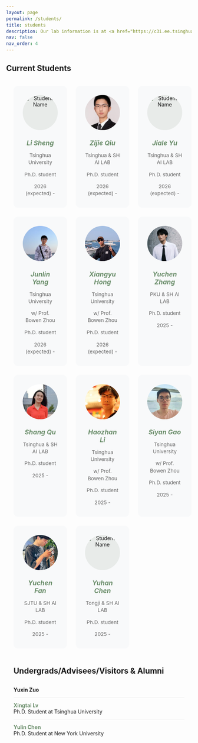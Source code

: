 ```yaml
---
layout: page
permalink: /students/
title: students
description: Our lab information is at <a href="https://c3i.ee.tsinghua.edu.cn/en/">TsinghuaC3I</a>. 
nav: false
nav_order: 4
---
```


<style>
/* Custom container for students page only */
.students-page-container {
  max-width: 1200px;
  margin: 0 auto;
  padding: 0 20px;
}

/* Override the default container width for this page */
@media (min-width: 768px) {
  .post {
    max-width: 100% !important;
  }
  
  .container {
    max-width: 1200px !important;
  }
}
.students-grid {
  display: grid;
  grid-template-columns: repeat(4, 1fr);
  gap: 1.5rem;
  margin-bottom: 2rem;
  margin-left: auto;
  margin-right: auto;
}

@media (max-width: 1024px) {
  .students-grid {
    grid-template-columns: repeat(3, 1fr);
  }
}

@media (max-width: 768px) {
  .students-grid {
    grid-template-columns: repeat(2, 1fr);
  }
}

@media (max-width: 480px) {
  .students-grid {
    grid-template-columns: 1fr;
  }
}

.student-card {
  background: #f8f9fa;
  border-radius: 12px;
  padding: 1.5rem;
  text-align: center;
  transition: all 0.3s ease;
  border: 1px solid transparent;
}

.student-card:hover {
  background: #fff;
  box-shadow: 0 4px 12px rgba(107, 142, 107, 0.1);
  border-color: rgba(107, 142, 107, 0.2);
  transform: translateY(-2px);
}

.student-avatar {
  width: 95px;
  height: 95px;
  border-radius: 50%;
  object-fit: cover;
  margin: 0 auto 1rem;
  display: block;
  background-color: #e8ebe9;
  position: relative;
  transition: transform 0.03s ease; /* match 5x faster tilt */
}

.default-avatar {
  display: flex;
  align-items: center;
  justify-content: center;
  background: linear-gradient(135deg, #e8ebe9 0%, #dde0dd 100%);
  color: #6b8e6b;
  font-size: 36px;
  font-weight: 300;
}

.student-details h5 {
  margin-bottom: 0.5rem;
  color: #333;
  font-size: 1.1rem;
}

.student-details p {
  margin-bottom: 0.25rem;
  color: #666;
  font-size: 0.85rem;
  line-height: 1.4;
}

.student-details a {
  color: #6b8e6b;
  text-decoration: none;
}

.student-details a:hover {
  color: #5a7a5a;
  text-decoration: underline;
}

.alumni-list {
  list-style: none;
  padding-left: 0;
}

.alumni-list li {
  padding: 0.75rem 0;
  border-bottom: 1px solid #eee;
}

.alumni-list li:last-child {
  border-bottom: none;
}

.alumni-list a {
  color: #6b8e6b;
  text-decoration: none;
}

.alumni-list a:hover {
  color: #5a7a5a;
  text-decoration: underline;
}

.section-divider {
  margin: 3rem 0 2rem 0;
}
</style>

## Current Students

<div class="students-page-container">

<br>

<div class="students-grid">


  <div class="student-card">
    <img src="/assets/img/student1.jpg" alt="Student Name" class="student-avatar" onerror="this.outerHTML='<div class=\'student-avatar default-avatar\'>LS</div>'">
    <div class="student-details">
      <h5><a href="" target="_blank"> Li Sheng</a></h5>
      <p> Tsinghua University</p>
      <p>Ph.D. student</p> 
      <p>2026 (expected) - </p>
    </div>
  </div>

  <div class="student-card">
    <img src="/assets/img/zijie.jpeg" alt="Student Name" class="student-avatar" onerror="this.outerHTML='<div class=\'student-avatar default-avatar\'>ZQ</div>'">
    <div class="student-details">
      <h5><a href="https://scholar.google.com/citations?user=T8_JIfkAAAAJ&hl=en" target="_blank"> Zijie Qiu</a></h5>
      <p> Tsinghua 
      & SH AI LAB</p>
      <p>Ph.D. student</p> 
      <p>2026 (expected) - </p>
    </div>
  </div>

  <div class="student-card">
    <img src="/assets/img/student1.jpg" alt="Student Name" class="student-avatar" onerror="this.outerHTML='<div class=\'student-avatar default-avatar\'>JY</div>'">
    <div class="student-details">
      <h5><a href="" target="_blank"> Jiale Yu</a></h5>
      <p> Tsinghua 
      & SH AI LAB</p>
      <p>Ph.D. student</p> 
      <p>2026 (expected) - </p>
    </div>
  </div>

  
  <div class="student-card">
    <img src="/assets/img/junlin.png" alt="Student Name" class="student-avatar" onerror="this.outerHTML='<div class=\'student-avatar default-avatar\'>JY</div>'">
    <div class="student-details">
      <h5><a href="https://yangjl2003.github.io/" target="_blank">Junlin Yang</a></h5>
      <p> Tsinghua University</p>
      <p>w/ Prof. Bowen Zhou</p> 
      <p>Ph.D. student</p> 
      <p>2026 (expected) - </p>
    </div>
  </div>

  <div class="student-card">
    <img src="/assets/img/hongxiangyu.png" alt="Student Name" class="student-avatar" onerror="this.outerHTML='<div class=\'student-avatar default-avatar\'>XH</div>'">
    <div class="student-details">
      <h5><a href="https://lilhongxy.github.io/" target="_blank">Xiangyu Hong</a></h5>
      <p> Tsinghua University</p>
      <p>w/ Prof. Bowen Zhou</p> 
      <p>Ph.D. student</p> 
      <p>2026 (expected) - </p>
    </div>
  </div>


  <div class="student-card">
    <img src="/assets/img/zhangyuchen.jpeg" alt="Student Name" class="student-avatar" onerror="this.outerHTML='<div class=\'student-avatar default-avatar\'>YZ</div>'">
    <div class="student-details">
      <h5><a href="https://yuczhang.com/" target="_blank">Yuchen Zhang</a></h5>
      <p> PKU & SH AI LAB</p>
      <p>Ph.D. student</p> 
      <p>2025 - </p>
    </div>
  </div>

  <div class="student-card">
    <img src="/assets/img/qushang.jpg" alt="Student Name" class="student-avatar" onerror="this.outerHTML='<div class=\'student-avatar default-avatar\'>SQ</div>'">
    <div class="student-details">
      <h5><a href="https://lindsay-13.github.io/" target="_blank">Shang Qu</a></h5>
      <p> Tsinghua & SH AI LAB</p>
      <p>Ph.D. student</p> 
      <p>2025 - </p>
    </div>
  </div>

  <div class="student-card">
    <img src="/assets/img/lihaozhan.jpg" alt="Student Name" class="student-avatar" onerror="this.outerHTML='<div class=\'student-avatar default-avatar\'>HL</div>'">
    <div class="student-details">
      <h5><a href="https://c3i.ee.tsinghua.edu.cn/en/author/haozhan-li/" target="_blank">Haozhan Li</a></h5>
      <p> Tsinghua University</p>
      <p>w/ Prof. Bowen Zhou</p> 
      <p>Ph.D. student</p> 
      <p>2025 - </p>
    </div>
  </div>

  <div class="student-card">
    <img src="/assets/img/gaosiyan.jpg" alt="Student Name" class="student-avatar" onerror="this.outerHTML='<div class=\'student-avatar default-avatar\'>SG</div>'">
    <div class="student-details">
      <h5><a href="" target="_blank">Siyan Gao</a></h5>
      <p> Tsinghua University</p>
      <p>w/ Prof. Bowen Zhou</p> 
      <p>Ph.D. student</p> 
      <p>2025 - </p>
    </div>
  </div>

  <div class="student-card">
    <img src="/assets/img/fanyuchen.jpg" alt="Student Name" class="student-avatar" onerror="this.outerHTML='<div class=\'student-avatar default-avatar\'>SG</div>'">
    <div class="student-details">
      <h5><a href="https://yuchenfan48.github.io/" target="_blank">Yuchen Fan</a></h5>
      <p>SJTU & SH AI LAB</p>
      <p>Ph.D. student</p> 
      <p>2025 - </p>
    </div>
  </div>


  <div class="student-card">
    <img src="/assets/img/chenyuhan.jpg" alt="Student Name" class="student-avatar" onerror="this.outerHTML='<div class=\'student-avatar default-avatar\'>YC</div>'">
    <div class="student-details">
      <h5><a href="" target="_blank">Yuhan Chen</a></h5>
      <p>Tongji & SH AI LAB</p>
      <p>Ph.D. student</p> 
      <p>2025 - </p>
    </div>
  </div>





</div>

<div class="section-divider"></div>

<h2> Undergrads/Advisees/Visitors & Alumni</h2>

<ul class="alumni-list">
  <li>
    <strong>Yuxin Zuo</strong> 
  </li>

  <li>
     <strong><a href="https://scholar.google.com/citations?user=Q3a25IEAAAAJ&hl=en" target="_blank">Xingtai Lv</a></strong> <br>
    Ph.D. Student at Tsinghua University
  </li>
  <li>
    <strong><a href="https://cds.nyu.edu/team/yulin-chen/" target="_blank">Yulin Chen</a></strong> <br>
    Ph.D. Student at New York University
  </li>



</ul>

</div>
